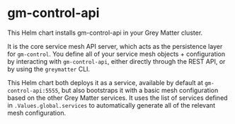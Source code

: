 # gm-control-api

This Helm chart installs gm-control-api in your Grey Matter cluster.

It is the core service mesh API server, which acts as the persistence layer for `gm-control`. You define all of your service mesh objects + configuration by interacting with `gm-control-api`, either directly through the REST API, or by using the `greymatter` CLI.

This Helm chart both deploys it as a service, available by default at `gm-control-api:5555`, but also bootstraps it with a basic mesh configuration based on the other Grey Matter services. It uses the list of services defined in `.Values.global.services` to automatically generate all of the relevant mesh configuration.
